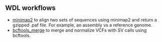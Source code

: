 ## WDL workflows

- [minimap2](minimap2) to align two sets of sequences using minimap2 and return a gzipped .paf file. For example, an assembly vs a reference genome. 
- [bcftools_merge](bcftools_merge) to merge and normalize VCFs with SV calls using bcftools.
